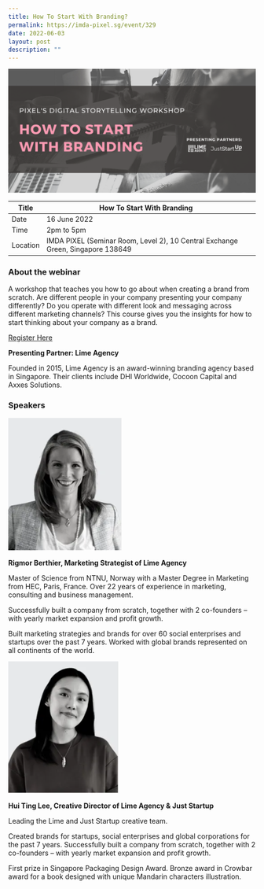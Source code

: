 ```yaml
---
title: How To Start With Branding?
permalink: https://imda-pixel.sg/event/329
date: 2022-06-03
layout: post
description: ""
---
```

![Alt text for image on Isomer site](/images/digital-storytelling/howtostartwithbranding.png)

| Title | How To Start With Branding | | 
| -------- | -------- | --------| 
| Date  | 16 June 2022  | 
| Time  | 2pm to 5pm  |
| Location  | IMDA PIXEL (Seminar Room, Level 2), 10 Central Exchange Green, Singapore 138649 |

### About the webinar 

A workshop that teaches you how to go about when creating a brand from scratch. Are different people in your company presenting your company differently? Do you operate with different look and messaging across different marketing channels? This course gives you the insights for how to start thinking about your company as a brand. 

[Register Here](https://imda-pixel.sg/event/329)

**Presenting Partner: Lime Agency**

Founded in 2015, Lime Agency is an award-winning branding agency based in Singapore. Their clients include DHI Worldwide, Cocoon Capital and Axxes Solutions.

### Speakers 

![Alt text for image on Isomer site](/images/digital-storytelling/rigmorlime.png)

**Rigmor Berthier, Marketing Strategist of Lime Agency**

Master of Science from NTNU, Norway with a Master Degree in Marketing from HEC, Paris, France. Over 22 years of experience in marketing, consulting and business management.

Successfully built a company from scratch, together with 2 co-founders – with yearly market expansion and profit growth.

Built marketing strategies and brands for over 60 social enterprises and startups over the past 7 years. Worked with global brands represented on all continents of the world.

![Alt text for image on Isomer site](/images/digital-storytelling/huitinglime.png)

**Hui Ting Lee, Creative Director of Lime Agency & Just Startup**

Leading the Lime and Just Startup creative team.

Created brands for startups, social enterprises and global corporations for the past 7 years. Successfully built a company from scratch, together with 2 co-founders – with yearly market expansion and profit growth.

First prize in Singapore Packaging Design Award. Bronze award in Crowbar award for a book designed with unique Mandarin characters illustration.
